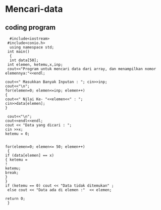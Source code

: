 # Mencari-data
## coding program

      #include<iostream>
     #include<conio.h>
      using namespace std;
     int main()
      {
      int data[50];
     int elemen, ketemu,x,inp;
     cout<<"Program untuk mencari data dari array, dan menampilkan nomor elemennya:"<<endl;

    cout<<" Masukkan Banyak Inputan : "; cin>>inp;
    cout<<"\n";
    for(elemen=0; elemen<=inp; elemen++)
    {
    cout<<" Nilai Ke- "<<elemen<<" : ";
    cin>>data[elemen];
    }

     cout<<"\n";
    cout<<endl<<endl;
    cout << "Data yang dicari : ";
    cin >>x;
    ketemu = 0;


    for(elemen=0; elemen<= 50; elemen++)
     {
    if (data[elemen] == x)
    { ketemu =
    !
    ketemu;
    break;
    }
    }
    if (ketemu == 0) cout << "Data tidak ditemukan" ;
     else cout << "Data ada di elemen :"  << elemen;

    return 0;
     }
